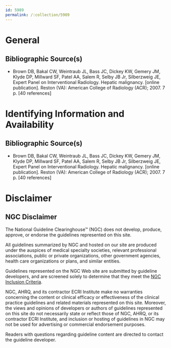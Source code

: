 ```yaml
---
id: 5989
permalink: /:collection/5989
---
```


# General

## Bibliographic Source(s)

- Brown DB, Bakal CW, Weintraub JL, Bass JC, Dickey KW, Gemery JM, Klyde DP, Millward SF, Patel AA, Salem R, Selby JB Jr, Silberzweig JE, Expert Panel on Interventional Radiology. Hepatic malignancy. [online publication]. Reston (VA): American College of Radiology (ACR); 2007. 7 p. [40 references]

# Identifying Information and Availability

## Bibliographic Source(s)

- Brown DB, Bakal CW, Weintraub JL, Bass JC, Dickey KW, Gemery JM, Klyde DP, Millward SF, Patel AA, Salem R, Selby JB Jr, Silberzweig JE, Expert Panel on Interventional Radiology. Hepatic malignancy. [online publication]. Reston (VA): American College of Radiology (ACR); 2007. 7 p. [40 references]

# Disclaimer

## NGC Disclaimer

The National Guideline Clearinghouse™ (NGC) does not develop, produce, approve, or endorse the guidelines represented on this site.

All guidelines summarized by NGC and hosted on our site are produced under the auspices of medical specialty societies, relevant professional associations, public or private organizations, other government agencies, health care organizations or plans, and similar entities.

Guidelines represented on the NGC Web site are submitted by guideline developers, and are screened solely to determine that they meet the [NGC Inclusion Criteria](/help-and-about/summaries/inclusion-criteria).

NGC, AHRQ, and its contractor ECRI Institute make no warranties concerning the content or clinical efficacy or effectiveness of the clinical practice guidelines and related materials represented on this site. Moreover, the views and opinions of developers or authors of guidelines represented on this site do not necessarily state or reflect those of NGC, AHRQ, or its contractor ECRI Institute, and inclusion or hosting of guidelines in NGC may not be used for advertising or commercial endorsement purposes.

Readers with questions regarding guideline content are directed to contact the guideline developer.

